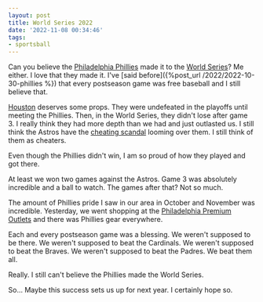 ```yaml
---
layout: post
title: World Series 2022
date: '2022-11-08 00:34:46'
tags:
- sportsball
---
```


Can you believe the [Philadelphia Phillies](https://www.mlb.com/phillies) made it to the [World Series](https://en.wikipedia.org/wiki/World_Series)? Me either. I love that they made it. I've [said before]({%post_url /2022/2022-10-30-phillies %}) that every postseason game was free baseball and I still believe that.

[Houston](https://www.mlb.com/astros) deserves some props. They were undefeated in the playoffs until meeting the Phillies. Then, in the World Series, they didn't lose after game 3. I really think they had more depth than we had and just outlasted us. I still think the Astros have the [cheating scandal](https://en.wikipedia.org/wiki/Houston_Astros_sign_stealing_scandal) looming over them. I still think of them as cheaters.

Even though the Phillies didn't win, I am so proud of how they played and got there.

At least we won two games against the Astros. Game 3 was absolutely incredible and a ball to watch. The games after that? Not so much.

The amount of Phillies pride I saw in our area in October and November was incredible. Yesterday, we went shopping at the [Philadelphia Premium Outlets](https://www.premiumoutlets.com/outlet/philadelphia) and there was Phillies gear everywhere.

Each and every postseason game was a blessing. We weren't supposed to be there. We weren't supposed to beat the Cardinals. We weren't supposed to beat the Braves. We weren't supposed to beat the Padres. We beat them all.

Really. I still can't believe the Phillies made the World Series. &nbsp;

So... Maybe this success sets us up for next year. I certainly hope so.


